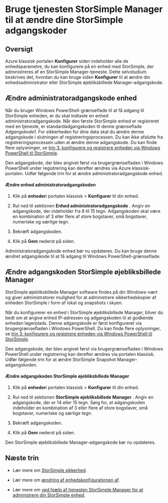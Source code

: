 <properties 
   pageTitle="Ændre adgangskoderne StorSimple | Microsoft Azure" 
   description="Beskriver, hvordan du bruger tjenesten StorSimple Manager til at ændre din StorSimple af snapshots og enhed adgangskoder for administratorer." 
   services="storsimple" 
   documentationCenter="NA" 
   authors="alkohli" 
   manager="carmonm" 
   editor=""/>

<tags
   ms.service="storsimple"
   ms.devlang="NA"
   ms.topic="article"
   ms.tgt_pltfrm="NA"
   ms.workload="TBD" 
   ms.date="08/17/2016"
   ms.author="alkohli"/>

# <a name="use-the-storsimple-manager-service-to-change-your-storsimple-passwords"></a>Bruge tjenesten StorSimple Manager til at ændre dine StorSimple adgangskoder

## <a name="overview"></a>Oversigt 

Azure klassisk portalen **Konfigurer** siden indeholder alle de enhedsparametre, du kan konfigurere på en enhed med StorSimple, der administreres af en StorSimple Manager-tjeneste. Dette selvstudium beskrives det, hvordan du kan bruge siden **Konfigurer** til at ændre din enhedsadministrator eller StorSimple øjebliksbillede Manager-adgangskode.

## <a name="change-the-device-administrator-password"></a>Ændre administratoradgangskode enhed

Når du bruger Windows PowerShell-grænseflade til at få adgang til StorSimple enheden, er du skal indtaste en enhed administratoradgangskode. Når den første StorSimple enhed er registreret med en tjeneste, er standardadgangskoden til denne grænseflade *Adgangskode1*. For sikkerheden for dine data skal du ændre denne adgangskode i slutningen af registreringsprocessen. Du kan ikke afslutte fra registreringsprocessen uden at ændre denne adgangskode. Du kan finde flere oplysninger, se [trin 3: konfigurere og registrere enheden via Windows PowerShell til StorSimple](storsimple-deployment-walkthrough-u2.md#step-3-configure-and-register-the-device-through-windows-powershell-for-storsimple).

Den adgangskode, der blev angivet først via brugergrænsefladen i Windows PowerShell under registrering kan derefter ændres via Azure klassisk-portalen. Udfør følgende trin for at ændre administratoradgangskode enhed.

#### <a name="to-change-the-device-administrator-password"></a>Ændre enhed administratoradgangskoden

1. Klik på **enheder**i portalen klassisk > **Konfigurer** til din enhed.

2. Rul ned til sektionen **Enhed administratoradgangskode** . Angiv en adgangskode, der indeholder fra 8 til 15 tegn. Adgangskoden skal være en kombination af 3 eller flere af store bogstaver, små bogstaver, numeriske og særlige tegn.

3. Bekræft adgangskoden.

4. Klik på **Gem** nederst på siden.

Administratoradgangskode enhed bør nu opdateres. Du kan bruge denne ændret adgangskode til at få adgang til Windows PowerShell-grænseflade.

## <a name="change-the-storsimple-snapshot-manager-password"></a>Ændre adgangskoden StorSimple øjebliksbillede Manager

StorSimple øjebliksbillede Manager software findes på din Windows-vært og giver administratorer mulighed for at administrere sikkerhedskopier af enheden StorSimple i form af lokal og snapshots i skyen.

Når du konfigurerer en enhed i StorSimple øjebliksbillede Manager, bliver du bedt om at angive enhed IP-adressen og adgangskoden til at godkende enheden lagerplads. Denne adgangskode er først konfigureret via brugergrænsefladen i Windows PowerShell. Du kan finde flere oplysninger, se [trin 3: konfigurere og registrere enheden via Windows PowerShell til StorSimple](storsimple-deployment-walkthrough-u2.md#step-3-configure-and-register-the-device-through-windows-powershell-for-storsimple).

Den adgangskode, der blev angivet først via brugergrænsefladen i Windows PowerShell under registrering kan derefter ændres via portalen klassisk. Udfør følgende trin for at ændre StorSimple Snapshot Manager-adgangskoden.

#### <a name="to-change-the-storsimple-snapshot-manager-password"></a>Ændre adgangskoden StorSimple øjebliksbillede Manager

1. Klik på **enheder**i portalen klassisk > **Konfigurer** til din enhed.

2. Rul ned til sektionen **StorSimple øjebliksbillede Manager** . Angiv en adgangskode, der er 14 eller 15 tegn. Sørg for, at adgangskoden indeholder en kombination af 3 eller flere af store bogstaver, små bogstaver, numeriske og særlige tegn.

3. Bekræft adgangskoden.

4. Klik på **Gem** nederst på siden.

Den StorSimple øjebliksbillede Manager-adgangskode bør nu opdateres.
 

## <a name="next-steps"></a>Næste trin

- Lær mere om [StorSimple sikkerhed](storsimple-security.md).

- Lær mere om [ændring af enhedskonfigurationen af](storsimple-modify-device-config.md).

- Lær mere om [ved hjælp af tjenesten StorSimple Manager for at administrere din StorSimple enhed](storsimple-manager-service-administration.md).
